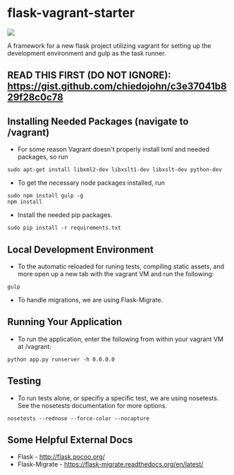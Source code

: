 flask-vagrant-starter
=========
<img src="https://travis-ci.org/chiedojohn/flask-vagrant-starter.svg?branch=master" />

A framework for a new flask project utilizing vagrant for setting up the development environment and gulp as the task runner.

READ THIS FIRST (DO NOT IGNORE): https://gist.github.com/chiedojohn/c3e37041b829f28c0c78
----------

Installing Needed Packages (navigate to  /vagrant)
----------
- For some reason Vagrant doesn't properly install lxml and needed packages, so run
```
sudo apt-get install libxml2-dev libxslt1-dev libxslt-dev python-dev
```
- To get the necessary node packages installed, run
```
sudo npm install gulp -g
npm install
```
- Install the needed pip packages.
```
sudo pip install -r requirements.txt
```

Local Development Environment
----------
- To the automatic reloaded for runing tests, compiling static assets, and more open up a new tab with the vagrant VM and run the following:
```
gulp
```
- To handle migrations, we are using Flask-Migrate.

Running Your Application
----------
- To run the application, enter the following from within your vagrant VM at /vagrant:
```
python app.py runserver -h 0.0.0.0
```

Testing
----------
- To run tests alone, or specifiy a specific test, we are using nosetests. See the nosetests documentation for more options.
```
nosetests --rednose --force-color --nocapture
```

Some Helpful External Docs
-----------
- Flask - http://flask.pocoo.org/
- Flask-Migrate - https://flask-migrate.readthedocs.org/en/latest/
